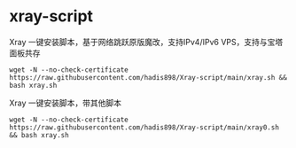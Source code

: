 # xray-script

Xray 一键安装脚本，基于网络跳跃原版魔改，支持IPv4/IPv6 VPS，支持与宝塔面板共存

```shell
wget -N --no-check-certificate https://raw.githubusercontent.com/hadis898/Xray-script/main/xray.sh && bash xray.sh
```
Xray 一键安装脚本，带其他脚本
```shell
wget -N --no-check-certificate https://raw.githubusercontent.com/hadis898/Xray-script/main/xray0.sh && bash xray.sh
```

